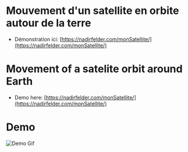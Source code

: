 # Mouvement d'un satellite en orbite autour de la terre 
- Démonstration ici: [https://nadirfelder.com/monSatellite/](https://nadirfelder.com/monSatellite/)

# Movement of a satelite orbit around Earth
- Demo here: [https://nadirfelder.com/monSatellite/](https://nadirfelder.com/monSatellite/)


# Demo
![Demo Gif](https://github.com/spoutnik911/Satellite_movement/tree/master/res/satelliteProjet.gif)